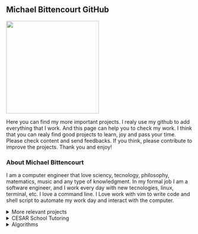 ##  Michael Bittencourt GitHub

<img src="https://avatars.githubusercontent.com/u/7675136?v=4" width="250" />

Here you can find my more important projects. I realy use my github to add everything that I work. And this page can help you to check my work.
I think that you can realy find good projects to learn, joy and pass your time. Please check content and send feedbacks. If you think, please contribute to improve the projects.
Thank you and enjoy!

### About Michael Bittencourt

I am a computer engineer that love sciency, tecnology, philosophy, matematics, music and any type of knowledgment. In my formal job I am a software engineer, and I work every day with new tecnologies, linux, terminal, etc. I love a command line. I Love work with vim to write code and shell script to automate my work day and interact with the computer.

<details>
  <summary>More relevant projects</summary>
    <ul>
      <li><a href="https://github.com/MichaelBittencourt/NCL-Generator-API">NCL Generator API</a></li>
      <li><a href="https://github.com/MichaelBittencourt/ncljs">Ncljs</a></li>
      <li><a href="https://github.com/MichaelBittencourt/.dotfiles">.dotfiles</a></li>
      <li><a href="https://github.com/MichaelBittencourt/TerCanvas">TerCanvas</a></li>
      <li><a href="https://github.com/MichaelBittencourt/MichaelShell">Michael Shell</a></li>
      <li><a href="https://github.com/MichaelBittencourt/NeuralNetwork">Neural Network</a></li>
      <li><a href="https://github.com/MichaelBittencourt/PigDev">PigDev</a></li>
    </ul>
</details>


<details>
  <summary>CESAR School Tutoring</summary>
    <ul>
      <li><a href="https://github.com/MichaelBittencourt/ProcessSchedulerCalculator">Process Scheduler Calculator</a></li>
      <li><a href="https://github.com/MichaelBittencourt/Threads-Examples">Threads Examples</a></li>
      <li><a href="https://github.com/MichaelBittencourt/RedirectionPipeExamples">Redirection Pipe Examples</a></li>
      <li><a href="https://github.com/MichaelBittencourt/MichaelShell">Michael Shell</a></li>
      <li><a href="https://github.com/MichaelBittencourt/creatingProcessLinuxExample">Creating Process Linux</a></li>
      <li><a href="https://github.com/MichaelBittencourt/copy_file">Simple program C</a></li>
      <li><a href="https://github.com/MichaelBittencourt/MakefileExamples">Makefile Example</a></li>
      <li><a href="https://github.com/MichaelBittencourt/Simple-Java-Examples">Simple Java Examples</a></li>
      <li><a href="https://github.com/MichaelBittencourt/SemaphoreExample">Semaphore Examples</a></li>
      <li><a href="https://github.com/MichaelBittencourt/ProductConsumer">Productor Consumer</a></li>
    </ul>
</details>

<details>
  <summary>Algorithms</summary>
    <ul>
      <li><a href="https://github.com/MichaelBittencourt/multplyOne">multiplyOne</a></li>
      <li><a href="https://github.com/MichaelBittencourt/FloodFill">FloodFill</a></li>
      <li><a href="https://github.com/MichaelBittencourt/SwapNodeAlgo">SwapNodeAlgo</a></li>
    </ul>
</details>

